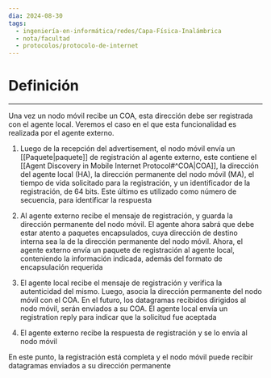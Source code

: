 ```yaml
---
dia: 2024-08-30
tags:
  - ingeniería-en-informática/redes/Capa-Física-Inalámbrica
  - nota/facultad
  - protocolos/protocolo-de-internet
---
```

# Definición
---
Una vez un nodo móvil recibe un COA, esta dirección debe ser registrada con el agente local. Veremos el caso en el que esta funcionalidad es realizada por el agente externo.

1. Luego de la recepción del advertisement, el nodo móvil envía un [[Paquete|paquete]] de registración al agente externo, este contiene el [[Agent Discovery in Mobile Internet Protocol#^COA|COA]], la dirección del agente local (HA), la dirección permanente del nodo móvil (MA), el tiempo de vida solicitado para la registración, y un identificador de la registración, de $64$ bits. Este último es utilizado como número de secuencia, para identificar la respuesta
   
2. Al agente externo recibe el mensaje de registración, y guarda la dirección permanente del nodo móvil. El agente ahora sabrá que debe estar atento a paquetes encapsulados, cuya dirección de destino interna sea la de la dirección permanente del nodo móvil. Ahora, el agente externo envía un paquete de registración al agente local, conteniendo la información indicada, además del formato de encapsulación requerida
   
3. El agente local recibe el mensaje de registración y verifica la autenticidad del mismo. Luego, asocia la dirección permanente del nodo móvil con el COA. En el futuro, los datagramas recibidos dirigidos al nodo móvil, serán enviados a su COA. El agente local envía un registration reply para indicar que la solicitud fue aceptada
   
4. El agente externo recibe la respuesta de registración y se lo envía al nodo móvil
   
En este punto, la registración está completa y el nodo móvil puede recibir datagramas enviados a su dirección permanente